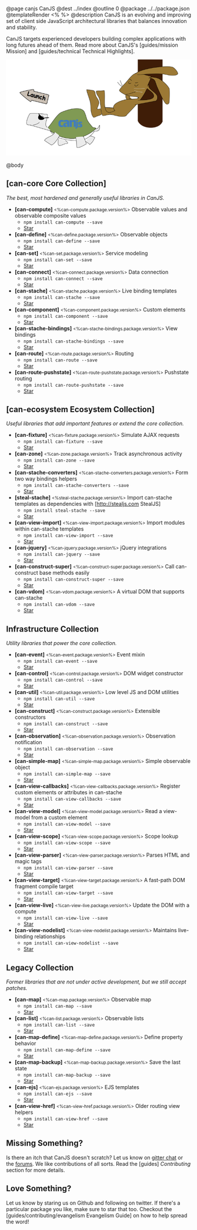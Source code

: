 @page canjs CanJS
@dest ../index
@outline 0
@package ../../package.json
@templateRender <% %>
@description CanJS is an evolving and improving set of client side
JavaScript architectural libraries that balances
innovation and stability.  

CanJS targets experienced developers building complex applications with long futures ahead of them. Read more about CanJS's [guides/mission Mission] and [guides/technical Technical Highlights].


<img src="docs/images/tortoise.png"/>

@body

## [can-core Core Collection]

_The best, most hardened and generally useful libraries in CanJS._

<div class="module-list">

- **[can-compute]** <small><%can-compute.package.version%></small> Observable values and observable composite values
  - `npm install can-compute --save`
  - <a class="github-button" href="https://github.com/canjs/can-compute" data-count-href="/canjs/can-compute/stargazers" data-count-api="/repos/canjs/can-compute#stargazers_count">Star</a>
- **[can-define]** <small><%can-define.package.version%></small> Observable objects
  - `npm install can-define --save`
  - <a class="github-button" href="https://github.com/canjs/can-define" data-count-href="/canjs/can-define/stargazers" data-count-api="/repos/canjs/can-define#stargazers_count">Star</a>
- **[can-set]** <small><%can-set.package.version%></small> Service modeling
  - `npm install can-set --save`
  - <a class="github-button" href="https://github.com/canjs/can-set" data-count-href="/canjs/can-set/stargazers" data-count-api="/repos/canjs/can-set#stargazers_count">Star</a>
- **[can-connect]** <small><%can-connect.package.version%></small> Data connection
  - `npm install can-connect --save`
  - <a class="github-button" href="https://github.com/canjs/can-connect" data-count-href="/canjs/can-connect/stargazers" data-count-api="/repos/canjs/can-connect#stargazers_count">Star</a>
- **[can-stache]** <small><%can-stache.package.version%></small> Live binding templates
  - `npm install can-stache --save`
  - <a class="github-button" href="https://github.com/canjs/can-stache" data-count-href="/canjs/can-stache/stargazers" data-count-api="/repos/canjs/can-stache#stargazers_count">Star</a>
- **[can-component]** <small><%can-component.package.version%></small> Custom elements
  - `npm install can-component --save`
  - <a class="github-button" href="https://github.com/canjs/can-component" data-count-href="/canjs/can-component/stargazers" data-count-api="/repos/canjs/can-component#stargazers_count">Star</a>
- **[can-stache-bindings]** <small><%can-stache-bindings.package.version%></small> View bindings
  - `npm install can-stache-bindings --save`
  - <a class="github-button" href="https://github.com/canjs/can-stache-bindings" data-count-href="/canjs/can-stache-bindings/stargazers" data-count-api="/repos/canjs/can-stache-bindings#stargazers_count">Star</a>
- **[can-route]** <small><%can-route.package.version%></small> Routing
  - `npm install can-route --save`
  - <a class="github-button" href="https://github.com/canjs/can-route" data-count-href="/canjs/can-route/stargazers" data-count-api="/repos/canjs/can-route#stargazers_count">Star</a>
- **[can-route-pushstate]** <small><%can-route-pushstate.package.version%></small> Pushstate routing
  - `npm install can-route-pushstate --save`
  - <a class="github-button" href="https://github.com/canjs/can-route-pushstate" data-count-href="/canjs/can-route-pushstate/stargazers" data-count-api="/repos/canjs/can-route-pushstate#stargazers_count">Star</a>


</div>

## [can-ecosystem Ecosystem Collection]

_Useful libraries that add important features or extend the core collection._

<div class="module-list">

- **[can-fixture]** <small><%can-fixture.package.version%></small> Simulate AJAX requests
  - `npm install can-fixture --save`
  - <a class="github-button" href="https://github.com/canjs/can-fixture" data-count-href="/canjs/can-fixture/stargazers" data-count-api="/repos/canjs/can-fixture#stargazers_count">Star</a>
- **[can-zone]** <small><%can-zone.package.version%></small> Track asynchronous activity
  - `npm install can-zone --save`
  - <a class="github-button" href="https://github.com/canjs/can-zone" data-count-href="/canjs/can-zone/stargazers" data-count-api="/repos/canjs/can-zone#stargazers_count">Star</a>
- **[can-stache-converters]** <small><%can-stache-converters.package.version%></small> Form two way bindings helpers
  - `npm install can-stache-converters --save`
  - <a class="github-button" href="https://github.com/canjs/can-stache-converters" data-count-href="/canjs/can-stache-converters/stargazers" data-count-api="/repos/canjs/can-stache-converters#stargazers_count">Star</a>
- **[steal-stache]** <small><%steal-stache.package.version%></small> Import can-stache templates as dependencies with [http://stealjs.com StealJS]
  - `npm install steal-stache --save`
  - <a class="github-button" href="https://github.com/canjs/steal-stache" data-count-href="/canjs/steal-stache/stargazers" data-count-api="/repos/canjs/steal-stache#stargazers_count">Star</a>
- **[can-view-import]** <small><%can-view-import.package.version%></small> Import modules within can-stache templates
  - `npm install can-view-import --save`
  - <a class="github-button" href="https://github.com/canjs/can-view-import" data-count-href="/canjs/can-view-import/stargazers" data-count-api="/repos/canjs/can-view-import#stargazers_count">Star</a>
- **[can-jquery]** <small><%can-jquery.package.version%></small> jQuery integrations
  - `npm install can-jquery --save`
  - <a class="github-button" href="https://github.com/canjs/can-jquery" data-count-href="/canjs/can-jquery/stargazers" data-count-api="/repos/canjs/can-jquery#stargazers_count">Star</a>
- **[can-construct-super]** <small><%can-construct-super.package.version%></small> Call can-construct base methods easily
  - `npm install can-construct-super --save`
  - <a class="github-button" href="https://github.com/canjs/can-construct-super" data-count-href="/canjs/can-construct-super/stargazers" data-count-api="/repos/canjs/can-construct-super#stargazers_count">Star</a>
- **[can-vdom]** <small><%can-vdom.package.version%></small> A virtual DOM that supports can-stache
  - `npm install can-vdom --save`
  - <a class="github-button" href="https://github.com/canjs/can-vdom" data-count-href="/canjs/can-vdom/stargazers" data-count-api="/repos/canjs/can-vdom#stargazers_count">Star</a>

</div>

## Infrastructure Collection

_Utility libraries that power the core collection._

<div class="module-list">

- **[can-event]** <small><%can-event.package.version%></small> Event mixin
  - `npm install can-event --save`
  - <a class="github-button" href="https://github.com/canjs/can-event" data-count-href="/canjs/can-event/stargazers" data-count-api="/repos/canjs/can-event#stargazers_count">Star</a>
- **[can-control]** <small><%can-control.package.version%></small> DOM widget constructor
  - `npm install can-control --save`
  - <a class="github-button" href="https://github.com/canjs/can-control" data-count-href="/canjs/can-control/stargazers" data-count-api="/repos/canjs/can-control#stargazers_count">Star</a>
- **[can-util]** <small><%can-util.package.version%></small> Low level JS and DOM utilities
  - `npm install can-util --save`
  - <a class="github-button" href="https://github.com/canjs/can-util" data-count-href="/canjs/can-util/stargazers" data-count-api="/repos/canjs/can-util#stargazers_count">Star</a>
- **[can-construct]** <small><%can-construct.package.version%></small> Extensible constructors
  - `npm install can-construct --save`
  - <a class="github-button" href="https://github.com/canjs/can-construct" data-count-href="/canjs/can-construct/stargazers" data-count-api="/repos/canjs/can-construct#stargazers_count">Star</a>
- **[can-observation]** <small><%can-observation.package.version%></small> Observation notification
  - `npm install can-observation --save`
  - <a class="github-button" href="https://github.com/canjs/can-observation" data-count-href="/canjs/can-observation/stargazers" data-count-api="/repos/canjs/can-observation#stargazers_count">Star</a>
- **[can-simple-map]** <small><%can-simple-map.package.version%></small> Simple observable object
  - `npm install can-simple-map --save`
  - <a class="github-button" href="https://github.com/canjs/can-simple-map" data-count-href="/canjs/can-simple-map/stargazers" data-count-api="/repos/canjs/can-simple-map#stargazers_count">Star</a>
- **[can-view-callbacks]** <small><%can-view-callbacks.package.version%></small> Register custom elements or attributes in can-stache
  - `npm install can-view-callbacks --save`
  - <a class="github-button" href="https://github.com/canjs/can-view-callbacks" data-count-href="/canjs/can-view-callbacks/stargazers" data-count-api="/repos/canjs/can-view-callbacks#stargazers_count">Star</a>
- **[can-view-model]** <small><%can-view-model.package.version%></small> Read a view-model from a custom element
  - `npm install can-view-model --save`
  - <a class="github-button" href="https://github.com/canjs/can-view-model" data-count-href="/canjs/can-view-model/stargazers" data-count-api="/repos/canjs/can-view-model#stargazers_count">Star</a>
- **[can-view-scope]** <small><%can-view-scope.package.version%></small> Scope lookup
  - `npm install can-view-scope --save`
  - <a class="github-button" href="https://github.com/canjs/can-view-scope" data-count-href="/canjs/can-view-scope/stargazers" data-count-api="/repos/canjs/can-view-scope#stargazers_count">Star</a>
- **[can-view-parser]** <small><%can-view-parser.package.version%></small> Parses HTML and magic tags
  - `npm install can-view-parser --save`
  - <a class="github-button" href="https://github.com/canjs/can-view-parser" data-count-href="/canjs/can-view-parser/stargazers" data-count-api="/repos/canjs/can-view-parser#stargazers_count">Star</a>
- **[can-view-target]** <small><%can-view-target.package.version%></small> A fast-path DOM fragment compile target
  - `npm install can-view-target --save`
  - <a class="github-button" href="https://github.com/canjs/can-view-target" data-count-href="/canjs/can-view-target/stargazers" data-count-api="/repos/canjs/can-view-target#stargazers_count">Star</a>
- **[can-view-live]** <small><%can-view-live.package.version%></small> Update the DOM with
  a compute
  - `npm install can-view-live --save`
  - <a class="github-button" href="https://github.com/canjs/can-view-live" data-count-href="/canjs/can-view-live/stargazers" data-count-api="/repos/canjs/can-view-live#stargazers_count">Star</a>
- **[can-view-nodelist]** <small><%can-view-nodelist.package.version%></small> Maintains live-binding relationships
  - `npm install can-view-nodelist --save`
  - <a class="github-button" href="https://github.com/canjs/can-view-nodelist" data-count-href="/canjs/can-view-nodelist/stargazers" data-count-api="/repos/canjs/can-view-nodelist#stargazers_count">Star</a>

</div>


## Legacy Collection

_Former libraries that are not under active development, but we
still accept patches._

<div class="module-list">

- **[can-map]** <small><%can-map.package.version%></small> Observable map
  - `npm install can-map --save`
  - <a class="github-button" href="https://github.com/canjs/can-map" data-count-href="/canjs/can-map/stargazers" data-count-api="/repos/canjs/can-map#stargazers_count">Star</a>
- **[can-list]** <small><%can-list.package.version%></small> Observable lists
  - `npm install can-list --save`
  - <a class="github-button" href="https://github.com/canjs/can-list" data-count-href="/canjs/can-list/stargazers" data-count-api="/repos/canjs/can-list#stargazers_count">Star</a>
- **[can-map-define]** <small><%can-map-define.package.version%></small> Define property behavior
  - `npm install can-map-define --save`
  - <a class="github-button" href="https://github.com/canjs/can-map-define" data-count-href="/canjs/can-map-define/stargazers" data-count-api="/repos/canjs/can-map-define#stargazers_count">Star</a>
- **[can-map-backup]** <small><%can-map-backup.package.version%></small> Save the last state
  - `npm install can-map-backup --save`
  - <a class="github-button" href="https://github.com/canjs/can-map-backup" data-count-href="/canjs/can-map-backup/stargazers" data-count-api="/repos/canjs/can-map-backup#stargazers_count">Star</a>
- **[can-ejs]** <small><%can-ejs.package.version%></small> EJS templates
  - `npm install can-ejs --save`
  - <a class="github-button" href="https://github.com/canjs/can-ejs" data-count-href="/canjs/can-ejs/stargazers" data-count-api="/repos/canjs/can-ejs#stargazers_count">Star</a>
- **[can-view-href]** <small><%can-view-href.package.version%></small> Older routing view helpers
  - `npm install can-view-href --save`
  - <a class="github-button" href="https://github.com/canjs/can-view-href" data-count-href="/canjs/can-view-href/stargazers" data-count-api="/repos/canjs/can-view-href#stargazers_count">Star</a>

</div>

## Missing Something?

Is there an itch that CanJS doesn't scratch?  Let us know
on [gitter chat](https://gitter.im/canjs/canjs) or the [forums](http://forums.donejs.com/c/canjs).
We like contributions of all sorts.  Read the [guides] _Contributing_ section for more details.

## Love Something?

Let us know by staring us on Github and following on twitter.  If there's a particular package you like, make sure to star that too. Checkout the [guides/contributing/evangelism Evangelism Guide] on
how to help spread the word!
